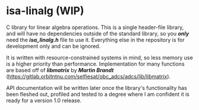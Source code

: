# isa-linalg (WIP)
C library for linear algebra operations. 
This is a single header-file library, and will have no dependencies outside of the standard library, so you ***only*** need the ***isa_linalg.h*** file to use it. 
Everything else in the repository is for development only and can be ignored.

It is written with resource-constrained systems in mind, so less memory use is a higher priority than performance.
Implementation for many functions are based off of ***libmatrix*** by ***Martin Brandt*** (https://gitlab.orbitntnu.com/selfiesat/obc_adcs/adcs/lib/libmatrix).

API documentation will be written later once the library's functionality has been fleshed out, profiled and tested to a degree where I am confident it is ready for a version 1.0 release.